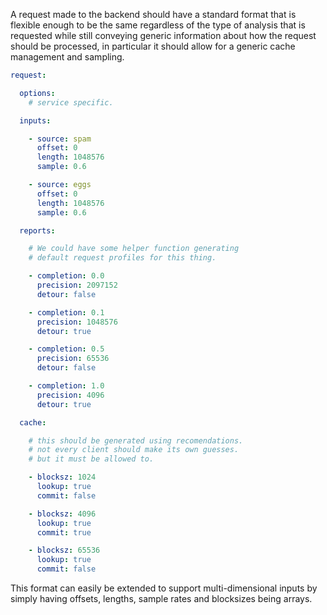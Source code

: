 
A request made to the backend should have a standard format that is flexible
enough to be the same regardless of the type of analysis that is requested while
still conveying generic information about how the request should be processed,
in particular it should allow for a generic cache management and sampling.

```yaml
request:

  options:
    # service specific.

  inputs:

    - source: spam
      offset: 0
      length: 1048576
      sample: 0.6

    - source: eggs
      offset: 0
      length: 1048576
      sample: 0.6

  reports:

    # We could have some helper function generating
    # default request profiles for this thing.

    - completion: 0.0
      precision: 2097152
      detour: false

    - completion: 0.1
      precision: 1048576
      detour: true

    - completion: 0.5
      precision: 65536
      detour: false

    - completion: 1.0
      precision: 4096
      detour: true

  cache:

    # this should be generated using recomendations.
    # not every client should make its own guesses.
    # but it must be allowed to.

    - blocksz: 1024
      lookup: true
      commit: false

    - blocksz: 4096
      lookup: true
      commit: true

    - blocksz: 65536
      lookup: true
      commit: false
```

This format can easily be extended to support multi-dimensional inputs by simply
having offsets, lengths, sample rates and blocksizes being arrays.
